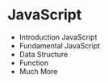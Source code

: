 # JavaScript
- Introduction JavaScript
- Fundamental JavaScript
- Data Structure
- Function
- Much More
